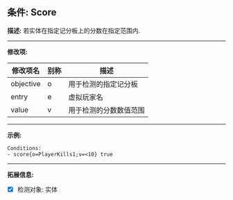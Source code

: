条件: Score
----------

**描述:** 若实体在指定记分板上的分数在指定范围内.

---

**修改项:**

| 修改项名  | 别称           | 描述                      |
| --------- | -------------- | ------------------------- |
| objective | o | 用于检测的指定记分板 |
| entry | e | 虚拟玩家名 | 无 |
| value | v | 用于检测的分数数值范围

---

**示例:**

```
Conditions:
- score{o=PlayerKills1;v=<10} true
```

---

**拓展信息:**

- [x] 检测对象: 实体
